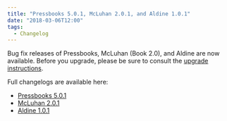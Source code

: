 ```yaml
---
title: "Pressbooks 5.0.1, McLuhan 2.0.1, and Aldine 1.0.1"
date: "2018-03-06T12:00"
tags:
  - Changelog
---
```


Bug fix releases of Pressbooks, McLuhan (Book 2.0), and Aldine are now available. Before
you upgrade, please be sure to consult the
[upgrade instructions](/docs/upgrading/#upgrading-to-pressbooks-5-x).

Full changelogs are available here:

- [Pressbooks 5.0.1](/docs/changelog/pressbooks/#5-0-1)
- [McLuhan 2.0.1](/docs/changelog/pressbooks-book/#2-0-1)
- [Aldine 1.0.1](/docs/changelog/pressbooks-aldine/#1-0-1)
